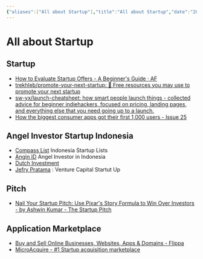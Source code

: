 ```yaml
---
{"aliases":["All about Startup"],"title":"All about Startup","date":"2021-11-19","tags":["startup"],"dg-publish":true,"permalink":"/startup/","dgPassFrontmatter":true}
---
```



# All about Startup

## Startup

- [How to Evaluate Startup Offers - A Beginner's Guide · AF](https://faingezicht.com/articles/2021/09/20/evaluating-startup-offers/)
- [trekhleb/promote-your-next-startup: 🚀 Free resources you may use to promote your next startup](https://github.com/trekhleb/promote-your-next-startup)
- [sw-yx/launch-cheatsheet: how smart people launch things - collected advice for beginner indiehackers, focused on pricing, landing pages, and everything else that you need going up to a launch.](https://github.com/sw-yx/launch-cheatsheet/)
- [How the biggest consumer apps got their first 1,000 users - Issue 25](https://www.lennysnewsletter.com/p/how-the-biggest-consumer-apps-got)

## Angel Investor Startup Indonesia

- [Compass List](https://www.compasslist.com/) Indonesia Startup Lists
- [Angin ID](https://www.angin.id/) Angel Investor in Indonesia
- [Dutch Investment](https://www.angin.id/wp-content/uploads/2020/05/Connecting-Indonesian-Startups-and-Dutch-Companies-52020.pdf)
- [Jefry Pratama](https://www.linkedin.com/in/jefry-pratama-51745860/%0A) : Venture Capital Startut Up

## Pitch

- [Nail Your Startup Pitch: Use Pixar's Story Formula to Win Over Investors - by Ashwin Kumar - The Startup Pitch](https://startuppitch.substack.com/p/nail-your-startup-pitch-use-pixars)

## Application Marketplace

- [Buy and Sell Online Businesses, Websites, Apps & Domains - Flippa](https://flippa.com/)
- [MicroAcquire - #1 Startup acquisition marketplace](https://microacquire.com/)
